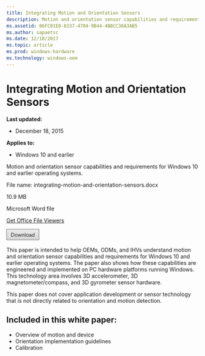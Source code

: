 ```yaml
---
title: Integrating Motion and Orientation Sensors
description: Motion and orientation sensor capabilities and requirements for Windows 10 and earlier operating systems.
ms.assetid: 06FC01E0-8337-4704-9B44-4B8CC36A3AB5
ms.author: sapaetsc
ms.date: 12/18/2017
ms.topic: article
ms.prod: windows-hardware
ms.technology: windows-oem
---
```


# Integrating Motion and Orientation Sensors


**Last updated:**

-   December 18, 2015

**Applies to:**

-   Windows 10 and earlier

Motion and orientation sensor capabilities and requirements for Windows 10 and earlier operating systems.

File name: integrating-motion-and-orientation-sensors.docx

10.9 MB

Microsoft Word file

[Get Office File Viewers](http://office.microsoft.com/downloads/office-online-file-converters-and-viewers-HA001044981.aspx)

[![click here to download](images/download.png)](http://download.microsoft.com/download/8/2/0/820DE818-FD98-49A8-B8A4-CFA5F765550B/integrating-motion-and-orientation-sensors.docx)

This paper is intended to help OEMs, ODMs, and IHVs understand motion and orientation sensor capabilities and requirements for Windows 10 and earlier operating systems. The paper also shows how these capabilities are engineered and implemented on PC hardware platforms running Windows. This technology area involves 3D accelerometer, 3D magnetometer/compass, and 3D gyrometer sensor hardware.

This paper does not cover application development or sensor technology that is not directly related to orientation and motion detection.

## <span id="Included_in_this_white_paper_"></span><span id="included_in_this_white_paper_"></span><span id="INCLUDED_IN_THIS_WHITE_PAPER_"></span>Included in this white paper:

-   Overview of motion and device
-   Orientation implementation guidelines
-   Calibration






